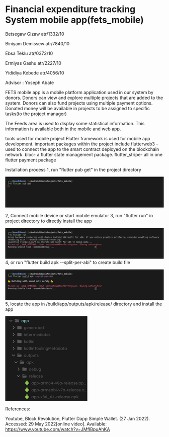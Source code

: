 # Financial expenditure tracking System mobile app(fets_mobile)


Betsegaw Gizaw		  atr/1332/10

Biniyam Demissew	atr/7840/10

Ebsa Teklu			        atr/0373/10

Ermiyas Gashu		    atr/2227/10

Yididiya Kebede		    atr/4056/10

Advisor : Yoseph Abate

FETS mobile app is a mobile platform application used in our system by donors. Donors can view and explore multiple projects that are added to the system. Donors can also fund projects using multiple payment options. Donated money will be available in projects to be assigned to specific tasks(to the project manager)

The Feeds area is used to display some statistical information. This information is available both in the mobile and web app. 

tools used for mobile project
Flutter framework is used for mobile app development.
important packages within the project include 
flutterweb3 - used to connect the app to the smart contract deployed on the blockchain network.
bloc- a flutter state management package.
flutter_stripe- all in one flutter payment package 

Installation process
1, run "flutter pub get" in the project directory

![Get packages](https://github.com/biniyam112/fets-front_end/blob/mobile/screenshot/Screenshot%20from%202022-06-21%2015-42-01.png?raw=true)

2, Connect mobile device or start mobile emulator
3, run "flutter run" in project directory to directly install the app

![run flutter app](https://github.com/biniyam112/fets-front_end/blob/mobile/screenshot/Screenshot%20from%202022-06-21%2015-42-27.png?raw=true)
4, or run "flutter build apk --split-per-abi" to create build file

![build mobile app](https://github.com/biniyam112/fets-front_end/blob/mobile/screenshot/Screenshot%20from%202022-06-21%2015-41-37.png?raw=true)
5, locate the app in /build/app/outputs/apk/release/ directory and install the app

![app direcotory](https://github.com/biniyam112/fets-front_end/blob/mobile/screenshot/Screenshot%20from%202022-06-21%2016-25-15.png?raw=true)

References:

Youtube, Block Revolution, Flutter Dapp Simple Wallet. (27 Jan 2022).
Accessed: 29 May 2022[online video].
Available: https://www.youtube.com/watch?v=JMfIBpuAhKA




